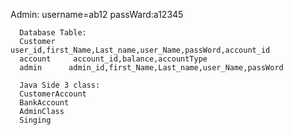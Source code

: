 Admin: 
      username=ab12
      passWard:a12345
      
      Database Table:
      Customer     user_id,first_Name,Last_name,user_Name,passWord,account_id
      account     account_id,balance,accountType
      admin      admin_id,first_Name,Last_name,user_Name,passWord
      
      Java Side 3 class:
      CustomerAccount
      BankAccount
      AdminClass
      Singing
      
      
      
     
      